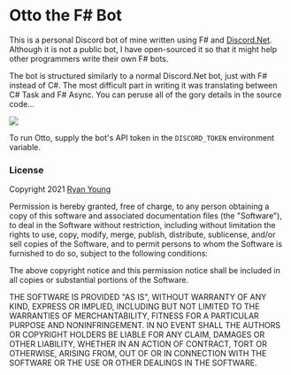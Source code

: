 # Otto the F# Bot

This is a personal Discord bot of mine written using F# and [Discord.Net](https://github.com/discord-net/Discord.Net). Although it is not a public bot, I have open-sourced it so that it might help other programmers write their own F# bots.

The bot is structured similarly to a normal Discord.Net bot, just with F# instead of C#. The most difficult part in writing it was translating between C# Task and F# Async. You can peruse all of the gory details in the source code...

![](https://upload.wikimedia.org/wikipedia/en/d/da/Airplane_screenshot_Haggerty_Nielsen.jpg)

To run Otto, supply the bot's API token in the `DISCORD_TOKEN` environment variable.

### License

Copyright 2021 [Ryan Young](https://youngryan.com)

Permission is hereby granted, free of charge, to any person obtaining a copy of this software and associated documentation files (the "Software"), to deal in the Software without restriction, including without limitation the rights to use, copy, modify, merge, publish, distribute, sublicense, and/or sell copies of the Software, and to permit persons to whom the Software is furnished to do so, subject to the following conditions:

The above copyright notice and this permission notice shall be included in all copies or substantial portions of the Software.

THE SOFTWARE IS PROVIDED "AS IS", WITHOUT WARRANTY OF ANY KIND, EXPRESS OR IMPLIED, INCLUDING BUT NOT LIMITED TO THE WARRANTIES OF MERCHANTABILITY, FITNESS FOR A PARTICULAR PURPOSE AND NONINFRINGEMENT. IN NO EVENT SHALL THE AUTHORS OR COPYRIGHT HOLDERS BE LIABLE FOR ANY CLAIM, DAMAGES OR OTHER LIABILITY, WHETHER IN AN ACTION OF CONTRACT, TORT OR OTHERWISE, ARISING FROM, OUT OF OR IN CONNECTION WITH THE SOFTWARE OR THE USE OR OTHER DEALINGS IN THE SOFTWARE.
